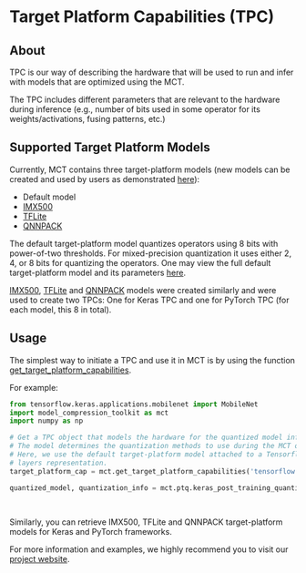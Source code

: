 # Target Platform Capabilities (TPC)

## About 

TPC is our way of describing the hardware that will be used to run and infer with models that are
optimized using the MCT.

The TPC includes different parameters that are relevant to the
 hardware during inference (e.g., number of bits used
in some operator for its weights/activations, fusing patterns, etc.)


## Supported Target Platform Models 

Currently, MCT contains three target-platform models
(new models can be created and used by users as demonstrated [here](https://sony.github.io/model_optimization/docs/api/experimental_api_docs/modules/target_platform.html#targetplatformmodel-code-example)):
- Default model
- [IMX500](https://developer.sony.com/develop/imx500/)
- [TFLite](https://www.tensorflow.org/lite/performance/quantization_spec)
- [QNNPACK](https://github.com/pytorch/QNNPACK)

The default target-platform model quantizes operators using 8 bits with power-of-two thresholds.
For mixed-precision quantization it uses either 2, 4, or 8 bits for quantizing the operators.
One may view the full default target-platform model and its parameters [here](https://github.com/sony/model_optimization/blob/main/model_compression_toolkit/target_platform_capabilities/tpc_models/default_tpc/v3/tp_model.py).

[IMX500](https://developer.sony.com/develop/imx500/), [TFLite](https://github.com/sony/model_optimization/blob/main/model_compression_toolkit/target_platform_capabilities/tpc_models/tflite_tpc/v1/tp_model.py) and [QNNPACK](https://github.com/sony/model_optimization/blob/main/model_compression_toolkit/target_platform_capabilities/tpc_models/qnnpack_tpc/v1/tp_model.py) models were created similarly and were used to create two TPCs: One for Keras TPC and one for PyTorch TPC (for each model, this 8 in total).

## Usage

The simplest way to initiate a TPC and use it in MCT is by using the function [get_target_platform_capabilities](https://sony.github.io/model_optimization/docs/api/experimental_api_docs/methods/get_target_platform_capabilities.html#ug-get-target-platform-capabilities).

For example:
```python
from tensorflow.keras.applications.mobilenet import MobileNet
import model_compression_toolkit as mct
import numpy as np

# Get a TPC object that models the hardware for the quantized model inference.
# The model determines the quantization methods to use during the MCT optimization process.
# Here, we use the default target-platform model attached to a Tensorflow
# layers representation.
target_platform_cap = mct.get_target_platform_capabilities('tensorflow', 'default')

quantized_model, quantization_info = mct.ptq.keras_post_training_quantization_experimental(MobileNet(),
                                                                                       lambda: np.random.randn(1, 224, 224, 3),  # Random representative dataset 
                                                                                       target_platform_capabilities=target_platform_cap)
```

Similarly, you can retrieve IMX500, TFLite and QNNPACK target-platform models for Keras and PyTorch frameworks.

For more information and examples, we highly recommend you to visit our [project website](https://sony.github.io/model_optimization/docs/api/experimental_api_docs/modules/target_platform.html#ug-target-platform).